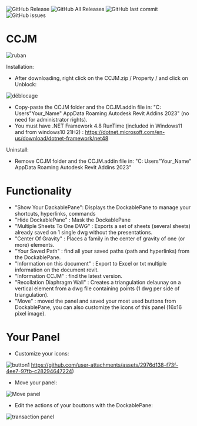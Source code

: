 ![GitHub Release](https://img.shields.io/github/v/release/98juju98/CCJM?include_prereleases&style=flat)
![GitHub All Releases](https://img.shields.io/github/downloads/98juju98/CCJM/total?style=flat)
![GitHub last commit](https://img.shields.io/github/last-commit/98juju98/CCJM?style=flat)
![GitHub issues](https://img.shields.io/github/issues/98juju98/CCJM?style=flat)

# CCJM
![ruban](https://github.com/user-attachments/assets/f87ded8d-4607-467b-97e2-f81f15dc518e)


Installation: 
- After downloading, right click on the CCJM.zip / Property / and click on Unblock:

![déblocage](https://github.com/user-attachments/assets/cc84592a-ba80-4226-8712-c710b2fb59de)

- Copy-paste the CCJM folder and the CCJM.addin file in: "C: Users"Your_Name" AppData Roaming Autodesk Revit Addins 2023" (no need for administrator rights).
- You must have .NET Framework 4.8 RunTime (included in Windows11 and from windows10 21H2) : https://dotnet.microsoft.com/en-us/download/dotnet-framework/net48
  
Uninstall:
- Remove CCJM folder and the CCJM.addin file in: "C: Users"Your_Name" AppData Roaming Autodesk Revit Addins 2023"

# Functionality
- "Show Your DackablePane": Displays the DockablePane to manage your shortcuts, hyperlinks, commands
- "Hide DockablePane" : Mask the DockablePane
- "Multiple Sheets To One DWG" : Exports a set of sheets (several sheets) already saved on 1 single dwg without the presentations.
- "Center Of Gravity" : Places a family in the center of gravity of one (or more) elements.
- "Your Saved Path" : find all your saved paths (path and hyperlinks) from the DockablePane.
- "Information on this document" : Export to Excel or txt multiple information on the document revit.
- "Information CCJM" : find the latest version.
- "Recollation Diaphragm Wall" : Creates a triangulation delaunay on a vertical element from a dwg file containing points (1 dwg per side of triangulation).
- "Move" : moved the panel and saved your most used buttons from DockablePane, you can also customize the icons of this panel (16x16 pixel image).

# Your Panel
  
- Customize your icons:

![button1](https://github.com/user-attachments/assets/2ab12302-da00-4ef7-be6a-a0274ce087fb)
https://github.com/user-attachments/assets/2976d138-f73f-4ee7-97fb-c28294647224)

- Move your panel:

![Move panel](https://github.com/user-attachments/assets/2f5e1042-0d3c-494e-bbef-959431285b0e)

- Edit the actions of your bouttons with the DockablePane:

![transaction  panel](https://github.com/user-attachments/assets/9bf6384b-02e2-413f-afe0-ed319363753f)
